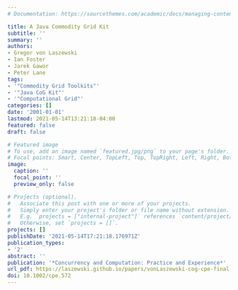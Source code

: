 ```yaml
---
# Documentation: https://sourcethemes.com/academic/docs/managing-content/

title: A Java Commodity Grid Kit
subtitle: ''
summary: ''
authors:
- Gregor von Laszewski
- Ian Foster
- Jarek Gawor
- Peter Lane
tags:
- '"Commodity Grid Toolkits"'
- '"Java CoG Kit"'
- '"Computational Grid"'
categories: []
date: '2001-01-01'
lastmod: 2021-05-14T13:21:18-04:00
featured: false
draft: false

# Featured image
# To use, add an image named `featured.jpg/png` to your page's folder.
# Focal points: Smart, Center, TopLeft, Top, TopRight, Left, Right, BottomLeft, Bottom, BottomRight.
image:
  caption: ''
  focal_point: ''
  preview_only: false

# Projects (optional).
#   Associate this post with one or more of your projects.
#   Simply enter your project's folder or file name without extension.
#   E.g. `projects = ["internal-project"]` references `content/project/deep-learning/index.md`.
#   Otherwise, set `projects = []`.
projects: []
publishDate: '2021-05-14T17:21:18.176971Z'
publication_types:
- '2'
abstract: ''
publication: '*Concurrency and Computation: Practice and Experience*'
url_pdf: https://laszewski.github.io/papers/vonLaszewski-cog-cpe-final.pdf
doi: 10.1002/cpe.572
---
```

